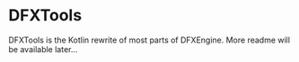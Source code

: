 # DFXTools

DFXTools is the Kotlin rewrite of most parts of DFXEngine. More readme will be available later...